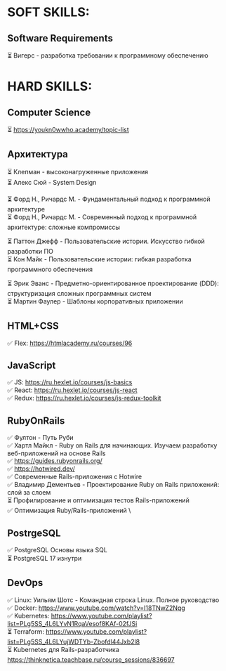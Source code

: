 # SOFT SKILLS:

## Software Requirements
⏳ Вигерс - разработка требовании к программному обеспечению

# HARD SKILLS:

## Computer Science
⏳ https://youkn0wwho.academy/topic-list

## Архитектура
⏳ Клепман - высоконагруженные приложения \
⏳ Алекс Сюй - System Design

⏳ Форд Н., Ричардс М. - Фундаментальный подход к программной архитектуре \
⏳ Форд Н., Ричардс М. - Современный подход к программной архитектуре: сложные компромиссы

⏳ Паттон Джефф - Пользовательские истории. Искусство гибкой разработки ПО \
⏳ Кон Майк - Пользовательские истории: гибкая разработка программного обеспечения

⏳ Эрик Эванс - Предметно-ориентированное проектирование (DDD): структуризация сложных программных систем \
⏳ Мартин Фаулер - Шаблоны корпоративных приложении

## HTML+CSS
✅ Flex: https://htmlacademy.ru/courses/96

## JavaScript
✅ JS: https://ru.hexlet.io/courses/js-basics \
✅ React: https://ru.hexlet.io/courses/js-react \
✅ Redux: https://ru.hexlet.io/courses/js-redux-toolkit

## RubyOnRails
✅ Фултон - Путь Руби \
✅ Хартл Майкл - Ruby on Rails для начинающих. Изучаем разработку веб-приложений на основе Rails \
✅ https://guides.rubyonrails.org/ \
✅ https://hotwired.dev/ \
✅ Современные Rails-приложения с Hotwire \
✅ Владимир Дементьев - Проектирование Ruby on Rails приложений: слой за слоем \
⏳ Профилирование и оптимизация тестов Rails-приложений \
✅ Оптимизация Ruby/Rails-приложений \ 
 
## PostrgeSQL 
✅ PostgreSQL Основы языка SQL \
⏳ PostgreSQL 17 изнутри
   
## DevOps
✅ Linux: Уильям Шотс - Командная строка Linux. Полное руководство \
✅ Docker: https://www.youtube.com/watch?v=I18TNwZ2Nqg \
✅ Kubernetes: https://www.youtube.com/playlist?list=PLg5SS_4L6LYvN1RqaVesof8KAf-02fJSi \
⏳ Terraform: https://www.youtube.com/playlist?list=PLg5SS_4L6LYujWDTYb-Zbofdl44Jxb2l8 \
⏳ Kubernetes для Rails-разработчика https://thinknetica.teachbase.ru/course_sessions/836697
